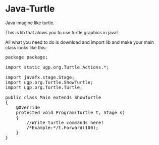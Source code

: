 # Java-Turtle
Java imagine like turtle.

This is lib that alows you to use turtle graphics in java!

All what you need to do is download and import lib and make your main class looks like this:
<PRE>
package package;

import static ugp.org.Turtle.Actions.*;

import javafx.stage.Stage;
import ugp.org.Turtle.ShowTurtle;
import ugp.org.Turtle.Turtle;

public class Main extends ShowTurtle 
{
	@Override
	protected void Program(Turtle t, Stage s) 
	{
		//Write turtle commands here!
		/*Example:*/t.Forward(100);
	}
}
</PRE>
